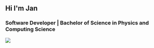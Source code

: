 ## Hi I'm Jan

### Software Developer | Bachelor of Science in Physics and Computing Science

![](https://github-readme-stats.vercel.app/api/top-langs/?username=janpc01&theme=dark&hide_border=false&include_all_commits=false&count_private=false&layout=compact)

